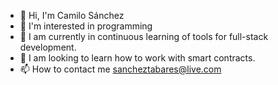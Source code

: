 - 👋 Hi, I'm Camilo Sánchez
- 👀 I'm interested in programming
- 🌱 I am currently in continuous learning of tools for full-stack development.
- 💞️ I am looking to learn how to work with smart contracts.
- 📫 How to contact me sancheztabares@live.com

<!---
Hernezio/Hernezio is a ✨ special ✨ repository because its `README.md` (this file) appears on your GitHub profile.
You can click the Preview link to take a look at your changes.
--->
